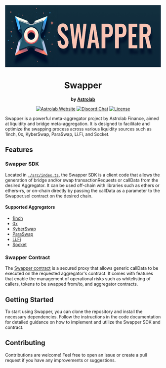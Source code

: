 <div align="center">
  <img height="200x" src="./swapper.png" />
  <h1>Swapper</h1>
  <p>
    <strong>by <a href="https://astrolab.fi">Astrolab<a></strong>
  </p>
  <p>
    <!-- <a href="https://github.com/AstrolabFinance/swapper/actions"><img alt="Build Status" src="https://github.com/AstrolabFinance/swapper/actions/workflows/tests.yaml/badge.svg" /></a> -->
    <a href="https://docs.astrolab.fi"><img alt="Astrolab Website" src="https://img.shields.io/badge/docs-tutorials-blueviolet" /></a>
    <a href="https://discord.gg/PtAkTCwueu"><img alt="Discord Chat" src="https://img.shields.io/discord/984518964371673140"/></a>
    <a href="https://opensource.org/licenses/MIT"><img alt="License" src="https://img.shields.io/github/license/AstrolabFinance/swapper?color=blueviolet" /></a>
  </p>
</div>

Swapper is a powerful meta-aggregator project by Astrolab Finance, aimed at liquidity and bridge meta-aggregation. It is designed to facilitate and optimize the swapping process across various liquidity sources such as 1inch, 0x, KyberSwap, ParaSwap, Li.Fi, and Socket.

## Features

### Swapper SDK

Located in [`./src/index.ts`](https://github.com/AstrolabFinance/swapper/blob/main/src/index.ts), the Swapper SDK is a client code that allows the generation of bridge and/or swap transactionRequests or callData from the desired Aggregator. It can be used off-chain with libraries such as ethers or ethers-rs, or on-chain directly by passing the callData as a parameter to the Swapper.sol contract on the desired chain.

#### Supported Aggregators

- [1inch](https://github.com/AstrolabFinance/swapper/blob/main/src/OneInch/index.ts)
- [0x](https://github.com/AstrolabFinance/swapper/blob/main/src/ZeroX/index.ts)
- [KyberSwap](https://github.com/AstrolabFinance/swapper/blob/main/src/KyberSwap/index.ts)
- [ParaSwap](https://github.com/AstrolabFinance/swapper/blob/main/src/ParaSwap/index.ts)
- [Li.Fi](https://github.com/AstrolabFinance/swapper/blob/main/src/LiFi/index.ts)
- [Socket](https://github.com/AstrolabFinance/swapper/blob/main/src/Socket/index.ts)

### Swapper Contract

The [Swapper contract](https://github.com/AstrolabFinance/swapper/blob/main/contracts/Swapper.sol) is a secured proxy that allows generic callData to be executed on the requested aggregator's contract. It comes with features that enable the management of operational risks such as whitelisting of callers, tokens to be swapped from/to, and aggregator contracts.

## Getting Started

To start using Swapper, you can clone the repository and install the necessary dependencies. Follow the instructions in the code documentation for detailed guidance on how to implement and utilize the Swapper SDK and contract.

## Contributing

Contributions are welcome! Feel free to open an issue or create a pull request if you have any improvements or suggestions.

